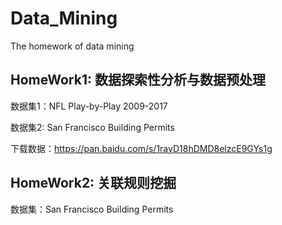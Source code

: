 # Data_Mining
The homework of data mining

## HomeWork1: 数据探索性分析与数据预处理

数据集1：NFL Play-by-Play 2009-2017

数据集2: San Francisco Building Permits

下载数据：https://pan.baidu.com/s/1rayD18hDMD8elzcE9GYs1g

## HomeWork2: 关联规则挖掘

数据集：San Francisco Building Permits
